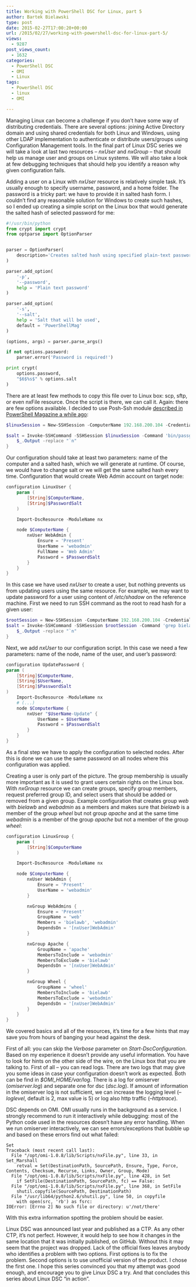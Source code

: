 ```yaml
---
title: Working with PowerShell DSC for Linux, part 5
author: Bartek Bielawski
type: post
date: 2015-02-27T17:00:20+00:00
url: /2015/02/27/working-with-powershell-dsc-for-linux-part-5/
views:
  - 9287
post_views_count:
  - 1632
categories:
  - PowerShell DSC
  - OMI
  - Linux
tags:
  - PowerShell DSC
  - linux
  - OMI

---
```

Managing Linux can become a challenge if you don&#8217;t have some way of distributing credentials. There are several options: joining Active Directory domain and using shared credentials for both Linux and Windows, using other LDAP implementation to authenticate or distribute users/groups using Configuration Management tools. In the final part of Linux DSC series we will take a look at last two resources &#8211; _nxUser_ and _nxGroup_ &#8211; that should help us manage user and groups on Linux systems. We will also take a look at few debugging techniques that should help you identify a reason why given configuration fails.

Adding a user on a Linux with _nxUser_ resource is relatively simple task. It&#8217;s usually enough to specify username, password, and a home folder. The password is a tricky part: we have to provide it in salted hash form. I couldn&#8217;t find any reasonable solution for Windows to create such hashes, so I ended up creating a simple script on the Linux box that would generate the salted hash of selected password for me:

```python
#!/usr/bin/python
from crypt import crypt
from optparse import OptionParser


parser = OptionParser(
    description='Creates salted hash using specified plain-text password and salt'
)

parser.add_option(
    '-p',
    '--password',
    help = 'Plain text password'
)

parser.add_option(
    '-s',
    '--salt',
    help = 'Salt that will be used',
    default = 'PowerShellMag'
)

(options, args) = parser.parse_args()

if not options.password:
    parser.error('Password is required!')

print crypt(
    options.password,
    "$6$%s$" % options.salt
)
```

There are at least few methods to copy this file over to Linux box: scp, sftp, or even nxFile resource. Once the script is there, we can call it. Again: there are few options available. I decided to use Posh-Ssh module <a href="http://104.131.21.239/2014/07/03/posh-ssh-open-source-ssh-powershell-module/" target="_blank">described in PowerShell Magazine a while ago</a>:

```powershell
$linuxSession = New-SSHSession -ComputerName 192.168.200.104 -Credential $bielawbCred -AcceptKey $true

$salt = Invoke-SSHCommand -SSHSession $linuxSession -Command 'bin/passgen.py -p P@ssw0rd' | ForEach-Object {
    $_.Output -replace "`n"
}
```

Our configuration should take at least two parameters: name of the computer and a salted hash, which we will generate at runtime. Of course, we would have to change salt or we will get the same salted hash every time. Configuration that would create Web Admin account on target node:

```powershell
configuration LinuxUser {
    param (
        [String]$ComputerName,
        [String]$PasswordSalt
    )

	Import-DscResource -ModuleName nx

	node $ComputerName {
    	nxUser WebAdmin {
        	Ensure = 'Present'
        	UserName = 'webadmin'
        	FullName = 'Web Admin'
        	Password = $PasswordSalt
    	}
	}
}
```

In this case we have used _nxUser_ to create a user, but nothing prevents us from updating users using the same resource. For example, we may want to update password for a user using content of _/etc/shadow_ on the reference machine. First we need to run SSH command as the root to read hash for a given user:

```powershell
$rootSession = New-SSHSession -ComputerName 192.168.200.104 -Credential $root -AcceptKey $true
$salt = Invoke-SSHCommand -SSHSession $rootSession -Command 'grep bielawb /etc/shadow | cut -d: -f2' | ForEach-Object {
    $_.Output -replace "`n"
}
```


Next, we add _nxUser_ to our configuration script. In this case we need a few parameters: name of the node, name of the user, and user&#8217;s password:

```powershell
configuration UpdatePassword {
param (
    [String]$ComputerName,
    [String]$UserName,
    [String]$PasswordSalt
)
    Import-DscResource -ModuleName nx
    # (...)
    node $ComputerName {
        nxUser "$UserName-Update" {
            UserName = $UserName
            Password = $PasswordSalt
        }
    }
}
```


As a final step we have to apply the configuration to selected nodes. After this is done we can use the same password on all nodes where this configuration was applied.

Creating a user is only part of the picture. The group membership is usually more important as it is used to grant users certain rights on the Linux box. With _nxGroup_ resource we can create groups, specify group members, request preferred group ID, and select users that should be added or removed from a given group. Example configuration that creates group _web_ with _bielawb_ and _webadmin_ as a members and makes sure that _bielawb_ is a member of the group _wheel_ but not group _apache_ and at the same time _webadmin_ is a member of the group _apache_ but not a member of the group _wheel_:

```powershell
configuration LinuxGroup {
    param (
        [String]$ComputerName
    )

	Import-DscResource -ModuleName nx

	node $ComputerName {
    	nxUser WebAdmin {
        	Ensure = 'Present'
        	UserName = 'webadmin'
    	}

		nxGroup WebAdmins {
    		Ensure = 'Present'
    		GroupName = 'web'
    		Members = 'bielawb', 'webadmin'
    		DependsOn = '[nxUser]WebAdmin'
		}

		nxGroup Apache {
    		GroupName = 'apache'
    		MembersToInclude = 'webadmin'
    		MembersToExclude = 'bielawb'
    		DependsOn = '[nxUser]WebAdmin'
		}

		nxGroup Wheel {
    		GroupName = 'wheel'
    		MembersToInclude = 'bielawb'
    		MembersToExclude = 'webadmin'
    		DependsOn = '[nxUser]WebAdmin'
		}
	}
}
```

We covered basics and all of the resources, it&#8217;s time for a few hints that may save you from hours of banging your head against the desk.

First of all: you can skip the _Verbose_ parameter on _Start-DscConfiguration_. Based on my experience it doesn&#8217;t provide any useful information. You have to look for hints on the other side of the wire, on the Linux box that you are talking to. First of all &#8211; you can read logs. There are two logs that may give you some ideas in case your configuration doesn&#8217;t work as expected. Both can be find in _$OMI_HOME/var/log_. There is a log for omiserver (_omiserver.log_) and separate one for dsc (_dsc.log_). If amount of information in the omiserver log is not sufficient, we can increase the logging level (_&#8211;loglevel_, default is 2, max value is 5) or log also http traffic (_&#8211;httptrace_).

DSC depends on OMI. OMI usually runs in the background as a service. I strongly recommend to run it interactively while debugging: most of the Python code used in the resources doesn&#8217;t have any error handling. When we run omiserver interactively, we can see errors/exceptions that bubble up and based on these errors find out what failed:

```shell
Set
Traceback (most recent call last):
  File "/opt/omi-1.0.8/lib/Scripts/nxFile.py", line 33, in Set_Marshall
    retval = Set(DestinationPath, SourcePath, Ensure, Type, Force, Contents, Checksum, Recurse, Links, Owner, Group, Mode)
  File "/opt/omi-1.0.8/lib/Scripts/nxFile.py", line 428, in Set
    if SetFile(DestinationPath, SourcePath, fc) == False:
  File "/opt/omi-1.0.8/lib/Scripts/nxFile.py", line 368, in SetFile
    shutil.copyfile(SourcePath, DestinationPath)
  File "/usr/lib64/python2.6/shutil.py", line 50, in copyfile
    with open(src, 'rb') as fsrc:
IOError: [Errno 2] No such file or directory: u'/not/there'
```


With this extra information spotting the problem should be easier.

Linux DSC was announced last year and published as a CTP. As any other CTP, it&#8217;s not perfect. However, it would help to see how it changes in the same location that it was initially published, on GitHub. Without this it may seem that the project was dropped. Lack of the official fixes leaves anybody who identifies a problem with two options. First options is to fix the problem. Second options is to use unofficial version of the product. I chose the first one. I hope this series convinced you that my attempt was good enough, and encourage you to give Linux DSC a try. And that concludes this series about Linux DSC &#8220;in action&#8221;.

